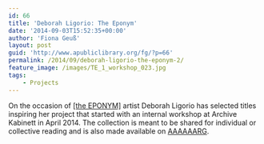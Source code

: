 ```yaml
---
id: 66
title: 'Deborah Ligorio: The Eponym'
date: '2014-09-03T15:52:35+00:00'
author: 'Fiona Geuß'
layout: post
guid: 'http://www.apubliclibrary.org/fg/?p=66'
permalink: /2014/09/deborah-ligorio-the-eponym-2/
feature_image: /images/TE_1_workshop_023.jpg
tags:
    - Projects
---
```


On the occasion of [\[the EPONYM\]](http://www.theeponym.net) artist Deborah Ligorio has selected titles inspiring her project that started with an internal workshop at Archive Kabinett in April 2014. The collection is meant to be shared for individual or collective reading and is also made available on [AAAAAARG](http://aaaaarg.org/collection/53513f68334fe007892169f0).